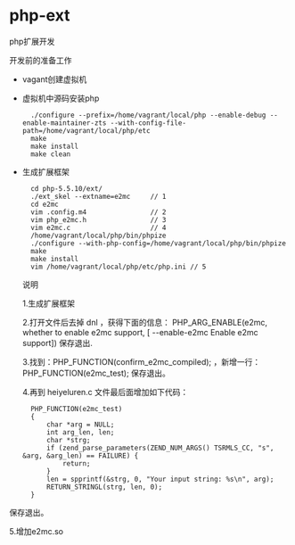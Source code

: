 php-ext
=======

php扩展开发

开发前的准备工作

* vagant创建虚拟机  
* 虚拟机中源码安装php 
 
 
 		./configure --prefix=/home/vagrant/local/php --enable-debug --enable-maintainer-zts --with-config-file-path=/home/vagrant/local/php/etc
 		make 
		make install 
 		make clean

* 生成扩展框架
	
		cd php-5.5.10/ext/
		./ext_skel --extname=e2mc     // 1
		cd e2mc
		vim .config.m4                // 2
		vim php_e2mc.h                // 3
		vim e2mc.c                    // 4
		/home/vagrant/local/php/bin/phpize 
		./configure --with-php-config=/home/vagrant/local/php/bin/phpize
		make 
		make install
		vim /home/vagrant/local/php/etc/php.ini // 5
	
  说明
     
   1.生成扩展框架
   
   2.打开文件后去掉 dnl ，获得下面的信息：
	PHP_ARG_ENABLE(e2mc, whether to enable e2mc support,
		[  --enable-e2mc           Enable e2mc support])
	保存退出.
   
   3.找到：PHP_FUNCTION(confirm_e2mc_compiled); ，新增一行：
PHP_FUNCTION(e2mc_test); 
保存退出。

   4.再到 heiyeluren.c 文件最后面增加如下代码：
		
		PHP_FUNCTION(e2mc_test)
		{
    		char *arg = NULL;
    		int arg_len, len;
    		char *strg;
    		if (zend_parse_parameters(ZEND_NUM_ARGS() TSRMLS_CC, "s", &arg, &arg_len) == FAILURE) {
        		return;
    		}
    		len = spprintf(&strg, 0, "Your input string: %s\n", arg);
    		RETURN_STRINGL(strg, len, 0);
		}
保存退出。
 
   5.增加e2mc.so

     				
		
	
 
 